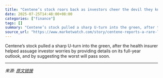 ```yaml
---
title: "Centene’s stock roars back as investors cheer the devil they know about guidance"
date: 2025-07-25T14:48:00+08:00
categories: ["finance"]
tags: []
summary: "Centene’s stock pulled a sharp U-turn into the green, after the health insurer helped assuage investor worries by providing details on its full-year outlook, and by suggesting the worst will pass soon"
source_url: "https://www.marketwatch.com/story/centene-reports-a-rare-loss-as-medical-costs-surge-and-the-stock-hits-a-decade-low-31e64afa?mod=mw_rss_topstories"
---
```


Centene’s stock pulled a sharp U-turn into the green, after the health insurer helped assuage investor worries by providing details on its full-year outlook, and by suggesting the worst will pass soon.

---

*来源: [原文链接](https://www.marketwatch.com/story/centene-reports-a-rare-loss-as-medical-costs-surge-and-the-stock-hits-a-decade-low-31e64afa?mod=mw_rss_topstories)*
